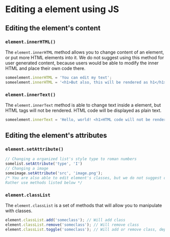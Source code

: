 # Editing a element using JS

## Editing the element's content

### `element.innerHTML()`
The `element.innerHTML` method allows you to change content of an element, or put more HTML elements into it.
We do not suggest using this method for user generated content, because users would be able to modify the inner HTML and place their own code there.
```js
someelement.innerHTML = 'You can edit my text';
someelement.innerHTML = '<h1>But also, this will be rendered as h1</h1>';
```

### `element.innerText()`
The `element.innerText` method is able to change text inside a element, but HTML tags will not be rendered.
HTML code will be displayed as plain text.
```js
someelement.innerText = 'Hello, world! <h1>HTML code will not be rendered, so you will see the h1 thing as code </h1>';
```

## Editing the element's attributes

### `element.setAttribute()`

```js
// Changing a organized list's style type to roman numbers
somelist.setAttribute('type', 'I')
// Changing a image
someimage.setAttribute('src', 'image.png');
/* You are also able to edit element's classes, but we do not suggest doing it.
Rather use methods listed below */
```
### `element.classList`
The `element.classList` is a set of methods that will allow you to manipulate with classes.

```js
element.classList.add('someclass'); // Will add class
element.classList.remove('someclass'); // Will remove class
element.classList.toggle('someclass'); // Will add or remove class, depends if the element already has the class
```
